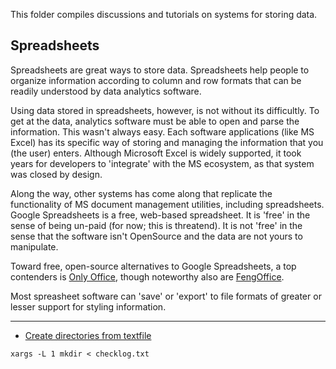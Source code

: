 This folder compiles discussions and tutorials on systems for storing data.

## Spreadsheets

Spreadsheets are great ways to store data.  Spreadsheets help people to organize information according to column and row formats that can be readily understood by data analytics software.

Using data stored in spreadsheets, however, is not without its difficultly.  To get at the data, analytics software must be able to open and parse the information.  This wasn't always easy. Each software applications (like MS Excel) has its specific way of storing and managing the information that you (the user) enters.  Although Microsoft Excel is widely supported, it took years for developers to 'integrate' with the MS ecosystem, as that system was closed by design.

Along the way, other systems has come along that replicate the functionality of MS document management utilities, including spreadsheets.  
Google Spreadsheets is a free, web-based spreadsheet.  It is 'free' in the sense of being un-paid (for now; this is threatend).  It is not 'free' in the sense that the software isn't OpenSource and the data are not yours to manipulate.

Toward free, open-source alternatives to Google Spreadsheets, a top contenders is [Only Office](#), though noteworthy also are [FengOffice](#).

Most spreasheet software can 'save' or 'export' to file formats of greater or lesser support for styling information.


---


* [Create directories from textfile](https://askubuntu.com/questions/762945/create-directories-from-textfile)

`xargs -L 1 mkdir < checklog.txt`

